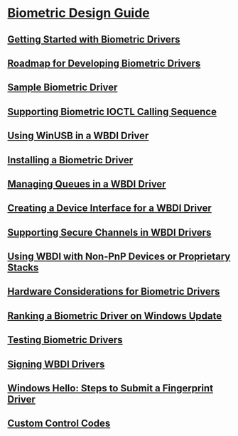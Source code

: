 # [Biometric Design Guide](index.md)
## [Getting Started with Biometric Drivers](getting-started-with-biometric-drivers.md)
## [Roadmap for Developing Biometric Drivers](roadmap-for-developing-biometric-drivers.md)
## [Sample Biometric Driver](sample-biometric-driver.md)
## [Supporting Biometric IOCTL Calling Sequence](supporting-biometric-ioctl-calling-sequence.md)
## [Using WinUSB in a WBDI Driver](using-winusb-in-a-wbdi-driver.md)
## [Installing a Biometric Driver](installing-a-biometric-driver.md)
## [Managing Queues in a WBDI Driver](managing-queues-in-a-wbdi-driver.md)
## [Creating a Device Interface for a WBDI Driver](creating-a-device-interface-for-a-wbdi-driver.md)
## [Supporting Secure Channels in WBDI Drivers](supporting-secure-channels-in-wbdi-drivers.md)
## [Using WBDI with Non-PnP Devices or Proprietary Stacks](using-wbdi-with-non-pnp-devices-or-proprietary-stacks.md)
## [Hardware Considerations for Biometric Drivers](hardware-considerations-for-biometric-drivers.md)
## [Ranking a Biometric Driver on Windows Update](ranking-a-biometric-driver-on-windows-update.md)
## [Testing Biometric Drivers](testing-biometric-drivers.md)
## [Signing WBDI Drivers](signing-wbdi-drivers.md)
## [Windows Hello: Steps to Submit a Fingerprint Driver](windows-hello-driver-signing.md)
## [Custom Control Codes](custom-control-codes.md)

